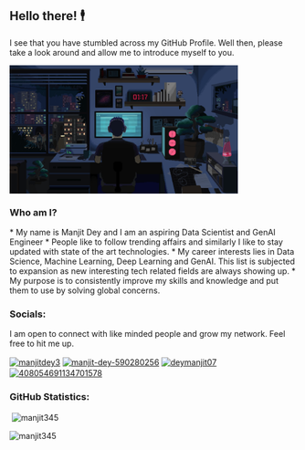 ## Hello there! 🕴️

I see that you have stumbled across my GitHub Profile. Well then, please take a look around and allow me to introduce myself to you.

<img align="center" src="https://raw.githubusercontent.com/Manjit345/Manjit345/main/GIF.gif" alt="coding gif" width="400"/>

<h3 align="left">Who am I?</h3>
* My name is Manjit Dey and I am an aspiring Data Scientist and GenAI Engineer
* People like to follow trending affairs and similarly I like to stay updated with state of the art technologies. 
* My career interests lies in Data Science, Machine Learning, Deep Learning and GenAI. This list is subjected to expansion as new interesting tech related fields are always showing up.
* My purpose is to consistently improve my skills and knowledge and put them to use by solving global concerns.

<h3 align="left">Socials:</h3>
I am open to connect with like minded people and grow my network. Feel free to hit me up.
<p align="left">
<a href="https://twitter.com/manjitdey3" target="blank"><img align="center" src="https://raw.githubusercontent.com/rahuldkjain/github-profile-readme-generator/master/src/images/icons/Social/twitter.svg" alt="manjitdey3" height="30" width="40" /></a>
<a href="https://linkedin.com/in/manjit-dey-590280256" target="blank"><img align="center" src="https://raw.githubusercontent.com/rahuldkjain/github-profile-readme-generator/master/src/images/icons/Social/linked-in-alt.svg" alt="manjit-dey-590280256" height="30" width="40" /></a>
<a href="https://instagram.com/deymanjit07" target="blank"><img align="center" src="https://raw.githubusercontent.com/rahuldkjain/github-profile-readme-generator/master/src/images/icons/Social/instagram.svg" alt="deymanjit07" height="30" width="40" /></a>
<a href="https://discord.gg/408054691134701578" target="blank"><img align="center" src="https://raw.githubusercontent.com/rahuldkjain/github-profile-readme-generator/master/src/images/icons/Social/discord.svg" alt="408054691134701578" height="30" width="40" /></a>
</p>

<h3 align="left">GitHub Statistics:</h3>
<p>&nbsp;<img align="center" src="https://github-readme-stats.vercel.app/api?username=manjit345&show_icons=true&locale=en" alt="manjit345" /></p>

<p><img align="center" src="https://github-readme-streak-stats.herokuapp.com/?user=manjit345&" alt="manjit345" /></p>